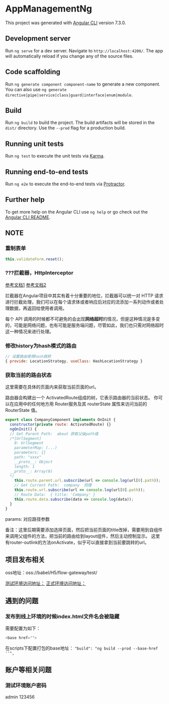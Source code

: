 # AppManagementNg

This project was generated with [Angular CLI](https://github.com/angular/angular-cli) version 7.3.0.

## Development server

Run `ng serve` for a dev server. Navigate to `http://localhost:4200/`. The app will automatically reload if you change any of the source files.

## Code scaffolding

Run `ng generate component component-name` to generate a new component. You can also use `ng generate directive|pipe|service|class|guard|interface|enum|module`.

## Build

Run `ng build` to build the project. The build artifacts will be stored in the `dist/` directory. Use the `--prod` flag for a production build.

## Running unit tests

Run `ng test` to execute the unit tests via [Karma](https://karma-runner.github.io).

## Running end-to-end tests

Run `ng e2e` to execute the end-to-end tests via [Protractor](http://www.protractortest.org/).

## Further help

To get more help on the Angular CLI use `ng help` or go check out the [Angular CLI README](https://github.com/angular/angular-cli/blob/master/README.md).

## NOTE

### 重制表单

```js
this.validateForm.reset();
```

### ???拦截器，HttpInterceptor

[参考文档1](https://segmentfault.com/a/1190000016788970?utm_source=tag-newest)
[参考文档2](https://www.jianshu.com/p/589e3c67e248)

拦截器在Angular项目中其实有着十分重要的地位，拦截器可以统一对 HTTP 请求进行拦截处理，我们可以在每个请求体或者响应后对应的流添加一系列动作或者处理数据，再返回给使用者调用。

每个 API 调用的时候都不可避免的会出现**网络超时**的情况，但是这种情况是多变的，可能是网络问题，也有可能是服务端问题，尽管如此，我们也只需对网络超时这一种情况来进行处理。

### 修改history为hash模式的路由

``` js
// 设置路由使用hash跳转
{ provide: LocationStrategy, useClass: HashLocationStrategy }
```

### 获取当前的路由状态

这里需要在具体的页面内来获取当前页面的url。

路由器会构建出一个 ActivatedRoute组成的树，它表示路由器的当前状态。 你可以在应用中的任何地方用 Router服务及其 routerState 属性来访问当前的 RouterState 值。

``` js
export class CompanyComponent implements OnInit {
  constructor(private route: ActivatedRoute) {}
  ngOnInit() {
  // Get Parent Path:  about 获取父级path值
  /*[UrlSegment]
    0: UrlSegment
    parameterMap: (...)
    parameters: {}
    path: "xxxx"
    __proto__: Object
    length: 1
  __proto__: Array(0)
  */
    this.route.parent.url.subscribe(url => console.log(url[0].path));
    // Get Current Path:  company  同理
    this.route.url.subscribe(url => console.log(url[0].path));
    // Route Data:  { title: 'Company' }
    this.route.data.subscribe(data => console.log(data));
  }
}
```

params: 对应路径参数

备注：这里后期需要添加选择页面，然后把当前页面的title改掉，需要用到自组件来调用父组件的方法，把当前的路由给到layout组件，然后主动控制显示。
这里有router-outlink的方法onActivate，似乎可以直接拿到当前要跳转的url。

## 项目发布相关

oss地址：oss://babel/H5/flow-gateway/test/

[测试环境访问地址：](http://yhoss.yangcongjietiao.com/H5/flow-gateway/test/index.html)
[正式环境访问地址：](https://yhoss.yangcongjietiao.com/H5/flow-gateway/pro/index.html)

## 遇到的问题

### 发布到线上环境的时候index.html文件名会被隐藏

需要配置为如下：

```js
<base href="">
```

在scripts下配置打包的base地址： `"build": "ng build --prod --base-href ''",`

## 账户等相关问题

### 测试环境账户密码

admin 123456
